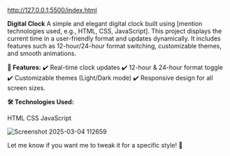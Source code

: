 http://127.0.0.1:5500/index.html

**Digital Clock**
A simple and elegant digital clock built using [mention technologies used, e.g., HTML, CSS, JavaScript]. This project displays the current time in a user-friendly format and updates dynamically. It includes features such as 12-hour/24-hour format switching, customizable themes, and smooth animations.

**🔹 Features:**
✔️ Real-time clock updates
✔️ 12-hour & 24-hour format toggle
✔️ Customizable themes (Light/Dark mode)
✔️ Responsive design for all screen sizes.

**🛠 Technologies Used:**

HTML
CSS
JavaScript

![Screenshot 2025-03-04 112659](https://github.com/user-attachments/assets/7fd49669-f4ee-439a-8e5b-a3695ec88107)

Let me know if you want me to tweak it for a specific style! 🚀
